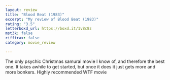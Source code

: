 ```yaml
---
layout: review
title: "Blood Beat (1983)"
excerpt: "My review of Blood Beat (1983)"
rating: "3.5"
letterboxd_url: https://boxd.it/1v8c8z
mst3k: false
rifftrax: false
category: movie_review

---
```


The only psychic Christmas samurai movie I know of, and therefore the best one. It takes awhile to get started, but once it does it just gets more and more bonkers. Highly recommended WTF movie